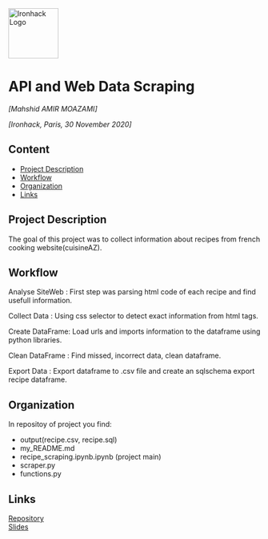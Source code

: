 <img src="https://bit.ly/2VnXWr2" alt="Ironhack Logo" width="100"/>

# API and Web Data Scraping
*[Mahshid AMIR MOAZAMI]*

*[Ironhack, Paris, 30 November 2020]*

## Content
- [Project Description](#project-description)
- [Workflow](#workflow)
- [Organization](#organization)
- [Links](#links)

## Project Description
The goal of this project was to collect information about recipes from french cooking website(cuisineAZ).


## Workflow

Analyse SiteWeb : First step was parsing html code of each recipe and find usefull information. 

Collect Data : Using css selector to detect exact information from html tags. 

Create DataFrame: Load urls and imports information to the dataframe using python libraries. 

Clean DataFrame : Find missed, incorrect data, clean dataframe.

Export Data : Export dataframe to .csv file and create an sqlschema export recipe dataframe.



## Organization
In repositoy of project you find:

- output(recipe.csv, recipe.sql)
- my_README.md
- recipe_scraping.ipynb.ipynb (project main)
- scraper.py
- functions.py
  

## Links 

[Repository](https://github.com/mahshidAM/data-ft-par-labs/tree/main/Projects/Week-3)  
[Slides]()  

